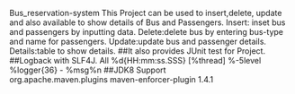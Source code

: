 Bus_reservation-system
This Project can be used to insert,delete, update and also available to show details of Bus and Passengers.
Insert: inset bus and passengers by inputting data. Delete:delete bus by entering bus-type and name for passengers. Update:update bus and passenger details. Details:table to show details.
##It also provides JUnit test for Project.
##Logback with SLF4J.
All %d{HH:mm:ss.SSS} [%thread] %-5level %logger{36} - %msg%n ##JDK8 Support
         <plugin>   
             <groupId>org.apache.maven.plugins</groupId>
              <artifactId>maven-enforcer-plugin</artifactId>
              <version>1.4.1</version>
            </plugin>
